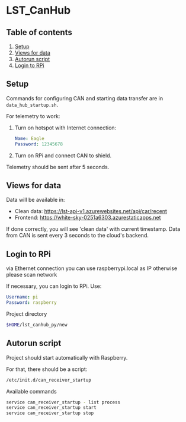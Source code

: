 # LST_CanHub

## Table of contents

1. [Setup](#setup)
2. [Views for data](#views-for-data)
3. [Autorun script](#autorun-script)
4. [Login to RPi](#login-to-rpi)

## Setup

Commands for configuring CAN and starting data transfer are in `data_hub_startup.sh`.

For telemetry to work:

1. Turn on hotspot with Internet connection:
    ```yaml
    Name: Eagle
    Password: 12345678
    ```
2. Turn on RPi and connect CAN to shield. 
   
Telemetry should be sent after 5 seconds.

## Views for data

Data will be available in:

- Clean data: https://lst-api-v1.azurewebsites.net/api/car/recent
- Frontend: https://white-sky-0251a6303.azurestaticapps.net

If done correctly, you will see 'clean data' with current timestamp.
Data from CAN is sent every 3 seconds to the cloud's backend.


## Login to RPi

via Ethernet connection you can use raspberrypi.local as IP otherwise please scan network

If necessary, you can login to RPi. Use:

 ```yaml
 Username: pi
 Password: raspberry
 ```

Project directory 
```bash
$HOME/lst_canhub_py/new
```


## Autorun script


Project should start automatically with Raspberry.

For that, there should be a script:

```bash
/etc/init.d/can_receiver_startup
```

Available commands
```bash
service can_receiver_startup - list process
service can_receiver_startup start
service can_receiver_startup stop
```

